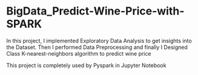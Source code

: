# BigData_Predict-Wine-Price-with-SPARK
In this project, I implemented Exploratory Data Analysis to get insights into the Dataset. Then I performed Data Preprocessing and finally I Designed Class K-nearest-neighbors algorithm to predict wine price

This project is completely used by Pyspark in Jupyter Notebook